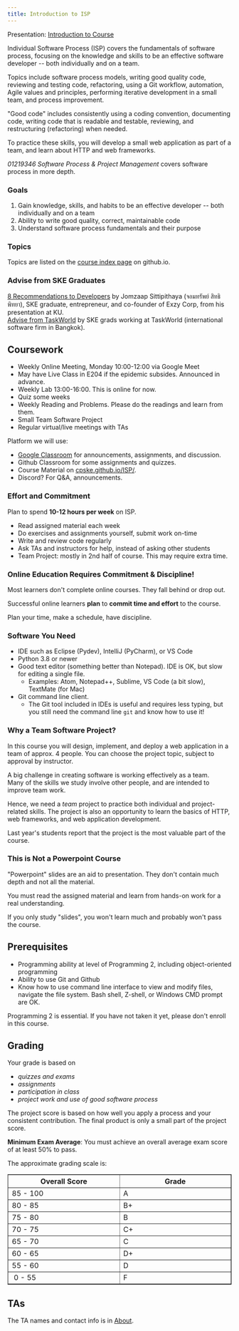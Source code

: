 ```yaml
---
title: Introduction to ISP
---
```


Presentation: [Introduction to Course](Introduction-to-Course.pdf)     

Individual Software Process (ISP) covers the fundamentals of software process,
focusing on the knowledge and skills to be an effective software developer -- both individually and on a team.

Topics include software process models, writing good quality code, reviewing and testing code, refactoring, using a Git workflow, automation, Agile values and principles, performing iterative development in a small team, and process improvement.

"Good code" includes consistently using a coding convention, documenting code, writing code that is readable and testable, reviewing, and restructuring (refactoring) when needed.

To practice these skills, you will develop a small web application as part of a team, and learn about HTTP and web frameworks.

*01219346 Software Process &amp; Project Management*
covers software process in more depth. 

### Goals

1. Gain knowledge, skills, and habits to be an effective developer -- both individually and on a team
2. Ability to write good quality, correct, maintainable code
3. Understand software process fundamentals and their purpose


### Topics

Topics are listed on the [course index page](../topics) on github.io.


### Advise from SKE Graduates

[8 Recommendations to Developers](Jomzap-Recommendations.pdf) by Jomzaap Sittipithaya (จอมทรัพย์ สิทธิพิทยา), SKE graduate, entrepreneur, and co-founder of Exzy Corp, from his presentation at KU.    
[Advise from TaskWorld](TaskWorld-Advise) by SKE grads working at TaskWorld (international software firm in Bangkok).

## Coursework


* Weekly Online Meeting, Monday 10:00-12:00 via Google Meet
* May have Live Class in E204 if the epidemic subsides.  Announced in advance.
* Weekly Lab 13:00-16:00. This is online for now.
* Quiz some weeks
* Weekly Reading and Problems. Please do the readings and learn from them.
* Small Team Software Project
* Regular virtual/live meetings with TAs

Platform we will use:

* [Google Classroom](https://classroom.google.com) for announcements, assignments, and discussion.
* Github Classroom for some assignments and quizzes. 
* Course Material on [cpske.github.io/ISP/](https://cpske.github.io/ISP/). 
* Discord?  For Q&A, announcements.


### Effort and Commitment

Plan to spend **10-12 hours per week** on ISP.

* Read assigned material each week
* Do exercises and assignments yourself, submit work on-time
* Write and review code regularly
* Ask TAs and instructors for help, instead of asking other students
* Team Project: mostly in 2nd half of course. This may require extra time.

### Online Education Requires Commitment & Discipline!

Most learners don't complete online courses.  They fall behind or drop out.  

Successful online learners **plan** to **commit time and effort** to the course.

Plan your time, make a schedule, have discipline. 

### Software You Need

* IDE such as Eclipse (Pydev), IntelliJ (PyCharm), or VS Code
* Python 3.8 or newer
* Good text editor (something better than Notepad). IDE is OK, but slow for editing a single file. 
  - Examples: Atom, Notepad++, Sublime, VS Code (a bit slow), TextMate (for Mac)
* Git command line client. 
  - The Git tool included in IDEs is useful and requires less typing, but you still need the command line `git` and know how to use it!


### Why a Team Software Project?

In this course you will design, implement, and deploy a web application
in a team of approx. 4 people.  You can choose the project topic, 
subject to approval by instructor.

A big challenge in creating software is working effectively as a team.  
Many of the skills we study involve other people, 
and are intended to improve team work.

Hence, we need a *team* project to practice both individual and project-related skills.
The project is also an opportunity to learn the basics of HTTP, web frameworks, and web application development.

Last year's students report that the project is the most valuable part of the course.


### This is Not a Powerpoint Course

"Powerpoint" slides are an aid to presentation.
They don't contain much depth and not all the material. 

You must read the assigned material and learn from hands-on work 
for a real understanding.

If you only study "slides", you won't learn much and probably won't
pass the course.


## Prerequisites

* Programming ability at level of Programming 2, including object-oriented programming
* Ability to use Git and Github
* Know how to use command line interface to view and modify files, navigate the file system.  Bash shell, Z-shell, or Windows CMD prompt are OK.

Programming 2 is essential. If you have not taken it yet, please don't enroll in this course.


## Grading

Your grade is based on    

- *quizzes and exams*
- *assignments*
- *participation in class*
- *project work and use of good software process*

The project score is based on how well you apply a process and your consistent contribution.  The final product is only a small part of the project score.

**Minimum Exam Average**: 
You must achieve an overall average exam score of at least 50% to pass.

The approximate grading scale is:

<table align="center" border="1" width="40%">
<tr> <th width="20%">Overall Score</th> <th width="20%"> Grade </th> </tr>
<tr> <td> 85 - 100</td> <td>  A  </td></tr>
<tr> <td> 80 - 85 </td> <td>  B+ </td></tr>
<tr> <td> 75 - 80 </td> <td>  B  </td></tr>
<tr> <td> 70 - 75 </td> <td>  C+ </td></tr>
<tr> <td> 65 - 70 </td> <td>  C  </td></tr>
<tr> <td> 60 - 65 </td> <td>  D+ </td></tr>
<tr> <td> 55 - 60 </td> <td>  D  </td></tr>
<tr> <td> &nbsp;0 - 55 </td> <td>  F  </td></tr>
</table>


## TAs

The TA names and contact info is in [About](../about).

